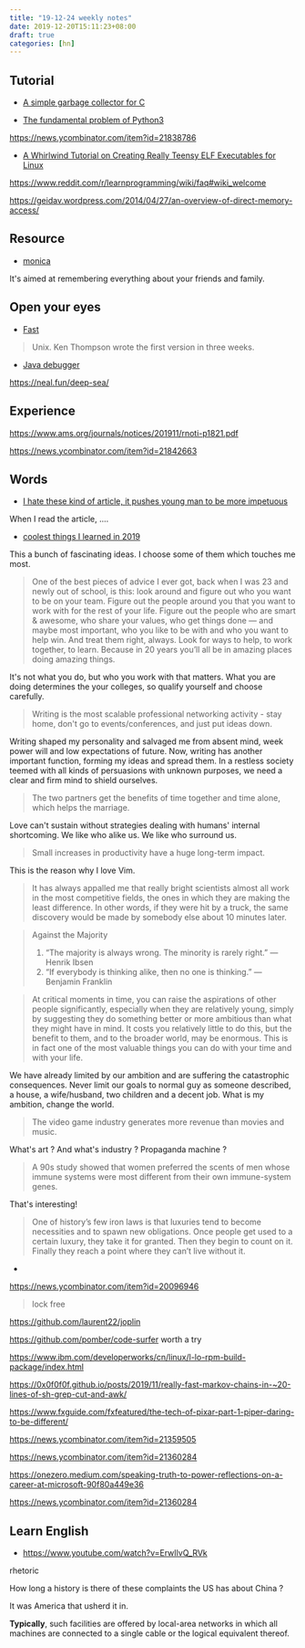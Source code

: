 ```yaml
---
title: "19-12-24 weekly notes"
date: 2019-12-20T15:11:23+08:00
draft: true
categories: [hn]
---
```


## Tutorial

- [A simple garbage collector for C](https://news.ycombinator.com/item?id=21841368)

- [The fundamental problem of Python3](https://news.ycombinator.com/item?id=21841951)

https://news.ycombinator.com/item?id=21838786

- [A Whirlwind Tutorial on Creating Really Teensy ELF Executables for Linux](https://www.muppetlabs.com/~breadbox/software/tiny/teensy.html)


https://www.reddit.com/r/learnprogramming/wiki/faq#wiki_welcome

https://geidav.wordpress.com/2014/04/27/an-overview-of-direct-memory-access/


## Resource

- [monica](https://news.ycombinator.com/item?id=21850155)

It's aimed at remembering everything about your friends and family.


## Open your eyes
- [Fast](https://news.ycombinator.com/item?id=21848860)

> Unix. Ken Thompson wrote the first version in three weeks.

- [Java debugger](https://news.ycombinator.com/item?id=21844007)

https://neal.fun/deep-sea/

## Experience
https://www.ams.org/journals/notices/201911/rnoti-p1821.pdf

https://news.ycombinator.com/item?id=21842663


## Words

- [I hate these kind of article, it pushes young man to be more impetuous](http://www.ruanyifeng.com/blog/2011/10/dont_call_yourself_a_programmer.html)

When I read the article, ....


- [coolest things I learned in 2019](https://www.perell.com/blog/2019/12/11/coolest-things-i-learned-in-2019)

This a bunch of fascinating ideas. I choose some of them which touches me most.

> One of the best pieces of advice I ever got, back when I was 23 and newly out of school, is this: look around and figure out who you want to be on your team. Figure out the people around you that you want to work with for the rest of your life. Figure out the people who are smart & awesome, who share your values, who get things done — and maybe most important, who you like to be with and who you want to help win. And treat them right, always. Look for ways to help, to work together, to learn. Because in 20 years you’ll all be in amazing places doing amazing things.

It's not what you do, but who you work with that matters. What you are doing determines the your colleges, so qualify yourself and choose carefully.

> Writing is the most scalable professional networking activity - stay home, don't go to events/conferences, and just put ideas down. 

Writing shaped my personality and salvaged me from absent mind, week power will and low expectations of future. Now, writing has another important function, forming my ideas and spread them.
In a restless society teemed with all kinds of persuasions with unknown purposes, we need a clear and firm mind to shield ourselves.

> The two partners get the benefits of time together and time alone, which helps the marriage.

Love can't sustain without strategies dealing with humans' internal shortcoming. We like who alike us. We like who surround us.

> Small increases in productivity have a huge long-term impact.

This is the reason why I love Vim. 

> It has always appalled me that really bright scientists almost all work in the most competitive fields, the ones in which they are making the least difference. In other words, if they were hit by a truck, the same discovery would be made by somebody else about 10 minutes later.

> Against the Majority
> 1. “The majority is always wrong. The minority is rarely right.” — Henrik Ibsen
> 2. “If everybody is thinking alike, then no one is thinking.” — Benjamin Franklin

> At critical moments in time, you can raise the aspirations of other people significantly, especially when they are relatively young, simply by suggesting they do something better or more ambitious than what they might have in mind. It costs you relatively little to do this, but the benefit to them, and to the broader world, may be enormous. This is in fact one of the most valuable things you can do with your time and with your life.

We have already limited by our ambition and are suffering the catastrophic consequences.
Never limit our goals to normal guy as someone described, a house, a wife/husband, two children and a decent job.
What is my ambition, change the world.

> The video game industry generates more revenue than movies and music.

What's art ? And what's industry ? Propaganda machine ?

> A 90s study showed that women preferred the scents of men whose immune systems were most different from their own immune-system genes. 

That's interesting!

> One of history’s few iron laws is that luxuries tend to become necessities and to spawn new obligations. Once people get used to a certain luxury, they take it for granted. Then they begin to count on it. Finally they reach a point where they can’t live without it.


- [](https://omarabid.com/the-modern-web)

https://news.ycombinator.com/item?id=20096946
> lock free



https://github.com/laurent22/joplin

https://github.com/pomber/code-surfer worth a try

https://www.ibm.com/developerworks/cn/linux/l-lo-rpm-build-package/index.html

https://0x0f0f0f.github.io/posts/2019/11/really-fast-markov-chains-in-~20-lines-of-sh-grep-cut-and-awk/

https://www.fxguide.com/fxfeatured/the-tech-of-pixar-part-1-piper-daring-to-be-different/

https://news.ycombinator.com/item?id=21359505

https://news.ycombinator.com/item?id=21360284

https://onezero.medium.com/speaking-truth-to-power-reflections-on-a-career-at-microsoft-90f80a449e36

https://news.ycombinator.com/item?id=21360284



## Learn English
- https://www.youtube.com/watch?v=ErwIlvQ_RVk

rhetoric


How long a history is there of these complaints the US has about China ?

It was America that usherd it in.


**Typically**, such facilities are offered by local-area
networks in which all machines are connected to a single cable or the logical
equivalent thereof.


